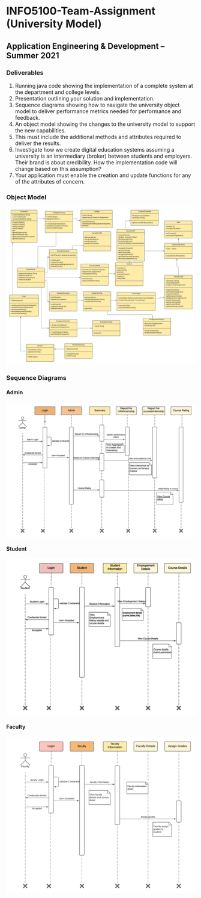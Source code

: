 # INFO5100-Team-Assignment (University Model)

## Application Engineering & Development – Summer 2021

### Deliverables

1.	Running java code showing the implementation of a complete system at the department and college levels. 
2.	Presentation outlining your solution and implementation. 
3.	Sequence diagrams showing how to navigate the university object model to deliver performance metrics needed for performance and feedback. 
4.	An object model showing the changes to the university model to support the new capabilities. 
5.	This must include the additional methods and attributes required to deliver the results. 
6.	Investigate how we create digital education systems assuming a university is an intermediary (broker) between students and employers. Their brand is about credibility. How the implementation code will change based on this assumption? 
7.	Your application must enable the creation and update functions for any of the attributes of concern. 

### Object Model
![Object_Model](University_Model_ClassD.png)

### Sequence Diagrams
#### Admin
![Admin](University_Sequence_Diagram_Admin.png)

#### Student
![Student](University_Sequence_Diagram_Student.png)

#### Faculty
![Faculty](University_Sequence_Diagram_Faculty.png)